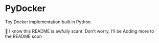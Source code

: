# PyDocker
Toy Docker implementation built in Python.

👀 I know this README is awfully scant. Don't worry, I'll be Adding more to the README soon
